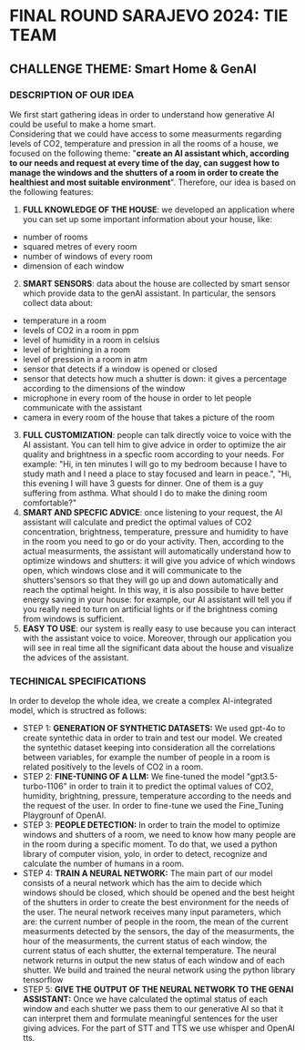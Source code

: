 # FINAL ROUND SARAJEVO 2024: TIE TEAM
## CHALLENGE THEME: Smart Home & GenAI

### DESCRIPTION OF OUR IDEA
We first start gathering ideas in order to understand how generative AI could be useful to make a home smart. <br>
Considering that we could have access to some measurments regarding levels of CO2, temperature and pression in all the rooms of a house, 
we focused on the following theme: "**create an AI assistant which, according to our needs and request at every time of the day, can suggest how to manage the windows and the shutters of a room in order to create the healthiest and most suitable environment**". 
Therefore, our idea is based on the following features: 
1. **FULL KNOWLEDGE OF THE HOUSE**: we developed an application where you can set up some important information about your house, like:
- number of rooms
- squared metres of every room
- number of windows of every room
- dimension of each window
2. **SMART SENSORS**: data about the house are collected by smart sensor which provide data to the genAI assistant. In particular, the sensors collect data about:
- temperature in a room
- levels of CO2 in a room in ppm
- level of humidity in a room in celsius
- level of brightining in a room
- level of pression in a room in atm
- sensor that detects if a window is opened or closed
- sensor that detects how much a shutter is down: it gives a percentage according to the dimensions of the window
- microphone in every room of the house in order to let people communicate with the assistant
- camera in every room of the house that takes a picture of the room
3. **FULL CUSTOMIZATION**: people can talk directly voice to voice with the AI assistant. You can tell him to give advice in order to optimize the air quality and brightness in a specfic room according to your needs. For example: "Hi, in ten minutes I will go to my bedroom because I have to study math and I need a place to stay focused and learn in peace.", "Hi, this evening I will have 3 guests for dinner. One of them is a guy suffering from asthma. What should I do to make the dining room comfortable?"
4. **SMART AND SPECFIC ADVICE**: once listening to your request, the AI assistant will calculate and predict the optimal values of CO2 concentration, brightness, temperature, pressure and humidity to have in the room you need to go or do your activity. Then, according to the actual measurments, the assistant will automatically understand how to optimize windows and shutters: it will give you advice of which windows open, which windows close and it will communicate to the shutters'sensors so that they will go up and down automatically and reach the optimal height. In this way, it is also possibile to have better energy saving in your house: for example, our AI assistant will tell you if you really need to turn on artificial lights or if the brightness coming from windows is sufficient.
5. **EASY TO USE**: our system is really easy to use because you can interact with the assistant voice to voice. Moreover, through our application you will see in real time all the significant data about the house and visualize the advices of the assistant.

### TECHINICAL SPECIFICATIONS
In order to develop the whole idea, we create a complex AI-integrated model, which is structred as follows: 
- STEP 1: **GENERATION OF SYNTHETIC DATASETS:** We used gpt-4o to create syntethic data in order to train and test our model. We created the syntethic dataset keeping into consideration all the correlations between variables, for example the number of people in a room is related positively to the levels of CO2 in a room. 
- STEP 2: **FINE-TUNING OF A LLM:** We fine-tuned the model "gpt3.5-turbo-1106" in order to train it to predict the optimal values of CO2, humidity, brightning, pressure, temperature according to the needs and the request of the user. In order to fine-tune we used the Fine_Tuning Playgrounf of OpenAI. 
- STEP 3: **PEOPLE DETECTION:** In order to train the model to optimize windows and shutters of a room, we need to know how many people are in the room during a specific moment. To do that, we used a python library of computer vision, yolo, in order to detect, recognize and calculate the number of humans in a room.
- STEP 4: **TRAIN A NEURAL NETWORK:** The main part of our model consists of a neural network which has the aim to decide which windows should be closed, which should be opened and the best height of the shutters in order to create the best environment for the needs of the user. The neural network receives many input parameters, which are: the current number of people in the room, the mean of the current measurments detected by the sensors, the day of the measurments, the hour of the measurments, the current status of each window, the current status of each shutter, the external temperature. The neural network returns in output the new status of each window and of each shutter. We build and trained the neural network using the python library tensorflow
- STEP 5: **GIVE THE OUTPUT OF THE NEURAL NETWORK TO THE GENAI ASSISTANT:** Once we have calculated the optimal status of each window and each shutter we pass them to our generative AI so that it can interpret them and formulate meaningful sentences for the user giving advices. For the part of STT and TTS we use whisper and OpenAI tts. 
